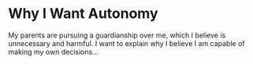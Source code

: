 # Why I Want Autonomy

My parents are pursuing a guardianship over me, which I believe is unnecessary and harmful. I want to explain why I believe I am capable of making my own decisions...
